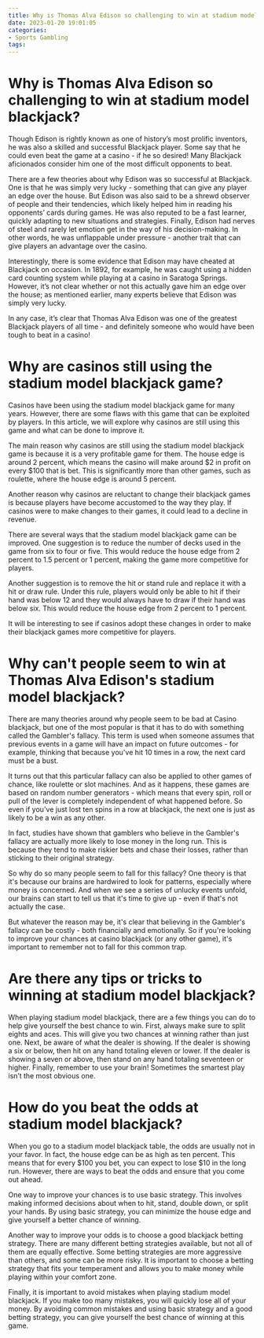 ```yaml
---
title: Why is Thomas Alva Edison so challenging to win at stadium model blackjack 
date: 2023-01-20 19:01:05
categories:
- Sports Gambling
tags:
---
```



#  Why is Thomas Alva Edison so challenging to win at stadium model blackjack? 

Though Edison is rightly known as one of history’s most prolific inventors, he was also a skilled and successful Blackjack player. Some say that he could even beat the game at a casino - if he so desired! Many Blackjack aficionados consider him one of the most difficult opponents to beat.

There are a few theories about why Edison was so successful at Blackjack. One is that he was simply very lucky - something that can give any player an edge over the house. But Edison was also said to be a shrewd observer of people and their tendencies, which likely helped him in reading his opponents’ cards during games. He was also reputed to be a fast learner, quickly adapting to new situations and strategies. Finally, Edison had nerves of steel and rarely let emotion get in the way of his decision-making. In other words, he was unflappable under pressure - another trait that can give players an advantage over the casino.

Interestingly, there is some evidence that Edison may have cheated at Blackjack on occasion. In 1892, for example, he was caught using a hidden card counting system while playing at a casino in Saratoga Springs. However, it’s not clear whether or not this actually gave him an edge over the house; as mentioned earlier, many experts believe that Edison was simply very lucky.

In any case, it’s clear that Thomas Alva Edison was one of the greatest Blackjack players of all time - and definitely someone who would have been tough to beat in a casino!

#  Why are casinos still using the stadium model blackjack game? 

Casinos have been using the stadium model blackjack game for many years. However, there are some flaws with this game that can be exploited by players. In this article, we will explore why casinos are still using this game and what can be done to improve it.

The main reason why casinos are still using the stadium model blackjack game is because it is a very profitable game for them. The house edge is around 2 percent, which means the casino will make around $2 in profit on every $100 that is bet. This is significantly more than other games, such as roulette, where the house edge is around 5 percent.

Another reason why casinos are reluctant to change their blackjack games is because players have become accustomed to the way they play. If casinos were to make changes to their games, it could lead to a decline in revenue.

There are several ways that the stadium model blackjack game can be improved. One suggestion is to reduce the number of decks used in the game from six to four or five. This would reduce the house edge from 2 percent to 1.5 percent or 1 percent, making the game more competitive for players.

Another suggestion is to remove the hit or stand rule and replace it with a hit or draw rule. Under this rule, players would only be able to hit if their hand was below 12 and they would always have to draw if their hand was below six. This would reduce the house edge from 2 percent to 1 percent.

It will be interesting to see if casinos adopt these changes in order to make their blackjack games more competitive for players.

#  Why can't people seem to win at Thomas Alva Edison's stadium model blackjack? 

There are many theories around why people seem to be bad at Casino blackjack, but one of the most popular is that it has to do with something called the Gambler's fallacy. This term is used when someone assumes that previous events in a game will have an impact on future outcomes - for example, thinking that because you've hit 10 times in a row, the next card must be a bust. 

It turns out that this particular fallacy can also be applied to other games of chance, like roulette or slot machines. And as it happens, these games are based on random number generators - which means that every spin, roll or pull of the lever is completely independent of what happened before. So even if you've just lost ten spins in a row at blackjack, the next one is just as likely to be a win as any other.

In fact, studies have shown that gamblers who believe in the Gambler's fallacy are actually more likely to lose money in the long run. This is because they tend to make riskier bets and chase their losses, rather than sticking to their original strategy. 

So why do so many people seem to fall for this fallacy? One theory is that it's because our brains are hardwired to look for patterns, especially where money is concerned. And when we see a series of unlucky events unfold, our brains can start to tell us that it's time to give up - even if that's not actually the case. 

But whatever the reason may be, it's clear that believing in the Gambler's fallacy can be costly - both financially and emotionally. So if you're looking to improve your chances at casino blackjack (or any other game), it's important to remember not to fall for this common trap.

#  Are there any tips or tricks to winning at stadium model blackjack? 

When playing stadium model blackjack, there are a few things you can do to help give yourself the best chance to win. First, always make sure to split eights and aces. This will give you two chances at winning rather than just one. Next, be aware of what the dealer is showing. If the dealer is showing a six or below, then hit on any hand totaling eleven or lower. If the dealer is showing a seven or above, then stand on any hand totaling seventeen or higher. Finally, remember to use your brain! Sometimes the smartest play isn’t the most obvious one.

#  How do you beat the odds at stadium model blackjack?

When you go to a stadium model blackjack table, the odds are usually not in your favor. In fact, the house edge can be as high as ten percent. This means that for every $100 you bet, you can expect to lose $10 in the long run. However, there are ways to beat the odds and ensure that you come out ahead.

One way to improve your chances is to use basic strategy. This involves making informed decisions about when to hit, stand, double down, or split your hands. By using basic strategy, you can minimize the house edge and give yourself a better chance of winning.

Another way to improve your odds is to choose a good blackjack betting strategy. There are many different betting strategies available, but not all of them are equally effective. Some betting strategies are more aggressive than others, and some can be more risky. It is important to choose a betting strategy that fits your temperament and allows you to make money while playing within your comfort zone.

Finally, it is important to avoid mistakes when playing stadium model blackjack. If you make too many mistakes, you will quickly lose all of your money. By avoiding common mistakes and using basic strategy and a good betting strategy, you can give yourself the best chance of winning at this game.